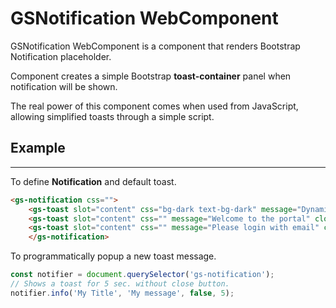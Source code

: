 # GSNotification WebComponent
 
GSNotification WebComponent is a component that renders Bootstrap Notification placeholder.
 
Component creates a simple Bootstrap **toast-container** panel when notification will be shown.
 
The real power of this component comes when used from JavaScript, allowing simplified toasts through a simple script.
 
## Example
---
 
To define **Notification** and default toast.
 
```html
<gs-notification css="">
    <gs-toast slot="content" css="bg-dark text-bg-dark" message="Dynamic toast" closable="false" timeout="0" visible="true" id="toast"></gs-toast>
    <gs-toast slot="content" css="" message="Welcome to the portal" closable="false" timeout="2" visible="true"></gs-toast>
    <gs-toast slot="content" css="" message="Please login with email" closable="true" timeout="40" visible="true"></gs-toast>
    </gs-notification>
```
 
To programmatically popup a new toast message.
 
```JavaScript
const notifier = document.querySelector('gs-notification');
// Shows a toast for 5 sec. without close button.
notifier.info('My Title', 'My message', false, 5);
```
